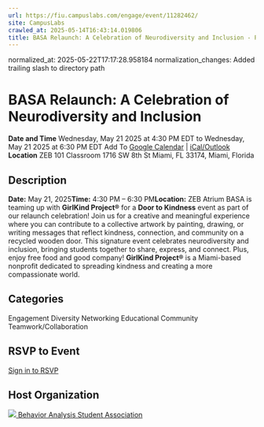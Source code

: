 ```yaml
---
url: https://fiu.campuslabs.com/engage/event/11282462/
site: CampusLabs
crawled_at: 2025-05-14T16:43:14.019806
title: BASA Relaunch: A Celebration of Neurodiversity and Inclusion - Panther Connect
---
```

normalized_at: 2025-05-22T17:17:28.958184
normalization_changes: Added trailing slash to directory path

# BASA Relaunch: A Celebration of Neurodiversity and Inclusion
**Date and Time**
Wednesday, May 21 2025 at 4:30 PM EDT  to 
Wednesday, May 21 2025 at 6:30 PM EDT
Add To [Google Calendar](https://fiu.campuslabs.com/engage/event/11282462/googlepublish) | [iCal/Outlook ](https://fiu.campuslabs.com/engage/event/11282462.ics)
**Location**
ZEB 101 Classroom
1716 SW 8th St Miami, FL 33174, Miami, Florida
## Description
**Date:** May 21, 2025**Time:** 4:30 PM – 6:30 PM**Location:** ZEB Atrium
BASA is teaming up with **GirlKind Project®** for a **Door to Kindness** event as part of our relaunch celebration!
Join us for a creative and meaningful experience where you can contribute to a collective artwork by painting, drawing, or writing messages that reflect kindness, connection, and community on a recycled wooden door.
This signature event celebrates neurodiversity and inclusion, bringing students together to share, express, and connect. Plus, enjoy free food and good company!
**GirlKind Project®** is a Miami-based nonprofit dedicated to spreading kindness and creating a more compassionate world.
## Categories
Engagement
Diversity
Networking
Educational
Community
Teamwork/Collaboration
## RSVP to Event
[Sign in to RSVP](https://fiu.campuslabs.com/engage/account/login?returnUrl=/engage/event/11282462)
## Host Organization
[![](https://se-images.campuslabs.com/clink/images/05ca4dd5-7707-45d4-9765-2eebe8e6e191a3f25b17-3c7a-4cc8-a0c6-68fd10ed6fb9.png?preset=small-sq) Behavior Analysis Student Association ](https://fiu.campuslabs.com/engage/organization/basa)
